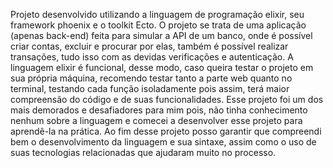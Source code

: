 Projeto desenvolvido utilizando a linguagem de programação elixir, seu framework phoenix e o toolkit Ecto. O projeto se trata de uma aplicação (apenas back-end) feita para simular a API de um banco, onde é possível criar contas, excluir e procurar por elas, também é possível realizar transações, tudo isso com as devidas verificações e autenticação. A linguagem elixir é funcional, desse modo, caso queira testar o projeto em sua própria máquina, recomendo testar tanto a parte web quanto no terminal, testando cada função isoladamente pois assim, terá maior compreensão do código e de suas funcionalidades. Esse projeto foi um dos mais demorados e desafiadores para mim pois, não tinha conhecimento nenhum sobre a linguagem e comecei a desenvolver esse projeto para aprendê-la na prática. Ao fim desse projeto posso garantir que compreendi bem o desenvolvimento da linguagem e sua sintaxe, assim como o uso de suas tecnologias relacionadas que ajudaram muito no processo.
